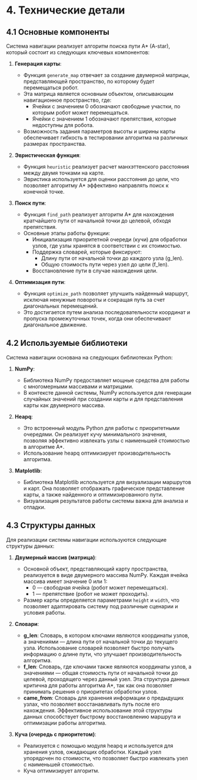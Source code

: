 # 4. Технические детали

## 4.1 Основные компоненты

Система навигации реализует алгоритм поиска пути A* (A-star), который состоит из следующих ключевых компонентов:

1. **Генерация карты**:
   - Функция `generate_map` отвечает за создание двумерной матрицы, представляющей пространство, по которому будет перемещаться робот. 
   - Эта матрица является основным объектом, описывающим навигационное пространство, где:
     - Ячейки с значением 0 обозначают свободные участки, по которым робот может перемещаться.
     - Ячейки с значением 1 обозначают препятствия, которые недоступны для робота.
   - Возможность задания параметров высоты и ширины карты обеспечивает гибкость в тестировании алгоритма на различных размерах пространства.

2. **Эвристическая функция**:
   - Функция `heuristic` реализует расчет манхэттенского расстояния между двумя точками на карте. 
   - Эвристика используется для оценки расстояния до цели, что позволяет алгоритму A* эффективно направлять поиск к конечной точке.

3. **Поиск пути**:
   - Функция `find_path` реализует алгоритм A* для нахождения кратчайшего пути от начальной точки до целевой, обходя препятствия.
   - Основные этапы работы функции:
     - Инициализация приоритетной очереди (кучи) для обработки узлов, где узлы хранятся в соответствии с их стоимостью.
     - Поддержка словарей, которые фиксируют:
       - Длину пути от начальной точки до каждого узла (g_len).
       - Общую стоимость пути через узел до цели (f_len).
     - Восстановление пути в случае нахождения цели.

4. **Оптимизация пути**:
   - Функция `optimize_path` позволяет улучшить найденный маршрут, исключая ненужные повороты и сокращая путь за счет диагональных перемещений.
   - Это достигается путем анализа последовательности координат и пропуска промежуточных точек, когда они обеспечивают диагональное движение.

## 4.2 Используемые библиотеки

Система навигации основана на следующих библиотеках Python:

1. **NumPy**:
   - Библиотека NumPy предоставляет мощные средства для работы с многомерными массивами и матрицами. 
   - В контексте данной системы, NumPy используется для генерации случайных значений при создании карты и для представления карты как двумерного массива.

2. **Heapq**:
   - Это встроенный модуль Python для работы с приоритетными очередями. Он реализует кучу минимального значения, позволяя эффективно извлекать узлы с наименьшей стоимостью в алгоритме A*.
   - Использование heapq оптимизирует производительность алгоритма.

3. **Matplotlib**:
   - Библиотека Matplotlib используется для визуализации маршрутов и карт. Она позволяет отображать графическое представление карты, а также найденного и оптимизированного пути.
   - Визуализация результатов работы системы важна для анализа и отладки.

## 4.3 Структуры данных

Для реализации системы навигации используются следующие структуры данных:

1. **Двумерный массив (матрица)**:
   - Основной объект, представляющий карту пространства, реализуется в виде двумерного массива NumPy. Каждая ячейка массива имеет значение 0 или 1:
     - 0 — свободная ячейка (робот может перемещаться).
     - 1 — препятствие (робот не может проходить).
   - Размер карты определяется параметрами `height` и `width`, что позволяет адаптировать систему под различные сценарии и условия работы.

2. **Словари**:
   - **g_len**: Словарь, в котором ключами являются координаты узлов, а значениями — длина пути от начальной точки до текущего узла. Использование словарей позволяет быстро получать информацию о длине пути, что улучшает производительность алгоритма.
   - **f_len**: Словарь, где ключами также являются координаты узлов, а значениями — общая стоимость пути от начальной точки до целевой, проходящего через данный узел. Эта структура данных критична для работы алгоритма A*, так как она позволяет принимать решения о приоритетах обработки узлов.
   - **came_from**: Словарь для хранения информации о предыдущих узлах, что позволяет восстанавливать путь после его нахождения. Эффективное использование этой структуры данных способствует быстрому восстановлению маршрута и оптимизации работы алгоритма.

3. **Куча (очередь с приоритетом)**:
   - Реализуется с помощью модуля heapq и используется для хранения узлов, ожидающих обработки. Каждый узел упорядочен по стоимости, что позволяет быстро извлекать узел с наименьшей стоимостью.
   - Куча оптимизирует алгоритм.
